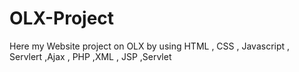 # OLX-Project
Here my Website project on OLX by using HTML , CSS , Javascript , Servlert ,Ajax , PHP ,XML , JSP ,Servlet
